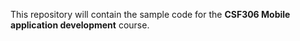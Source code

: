 This repository will contain the sample code for the **CSF306 Mobile application development** course.
